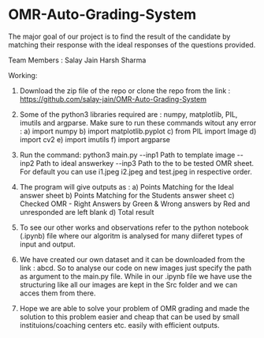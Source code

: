 # OMR-Auto-Grading-System

The major goal of our project is to find the result of the candidate by matching their response with the ideal responses of the questions provided.

Team Members : 
Salay Jain
Harsh Sharma

Working:

1) Download the zip file of the repo or clone the repo from the link : https://github.com/salay-jain/OMR-Auto-Grading-System

2) Some of the python3 libraries required are : numpy, matplotlib, PIL, imutils and argparse. Make sure to run these commands witout any error :
	a) import numpy
	b) import matplotlib.pyplot
	c) from PIL import Image
	d) import cv2
	e) import imutils
	f) import argparse

3) Run the command: python3 main.py --inp1 Path to template image --inp2 Path to ideal answerkey --inp3 Path to the to be tested OMR sheet. For default you can use i1.jpeg i2.jpeg and test.jpeg in respective order.

4) The program will give outputs as : 
	a) Points Matching for the Ideal answer sheet
	b) Points Matching for the Students answer sheet
	c) Checked OMR - Right Answers by Green & Wrong answers by Red and unresponded are left blank
	d) Total result

5) To see our other works and observations refer to the python notebook (.ipynb) file where our algoritm is analysed for many diiferet types of input and output.

6) We have created our own dataset and it can be downloaded from the link : abcd. So to analyse our code on new images just specify the path as argument to the main.py file.
While in our .ipynb file we have use the structuring like all our images are kept in the Src folder and we can acces them from there.

7) Hope we are able to solve your problem of OMR grading and made the solution to this problem easier and cheap that can be used by small instituions/coaching centers etc. easily with efficient outputs.
